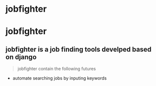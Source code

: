 # jobfighter

jobfighter
========================

jobfighter is a job finding tools develped based on django
-------------------------------------------------------------------------


 > jobfighter contain the following futures

* automate searching jobs by inputing keywords


